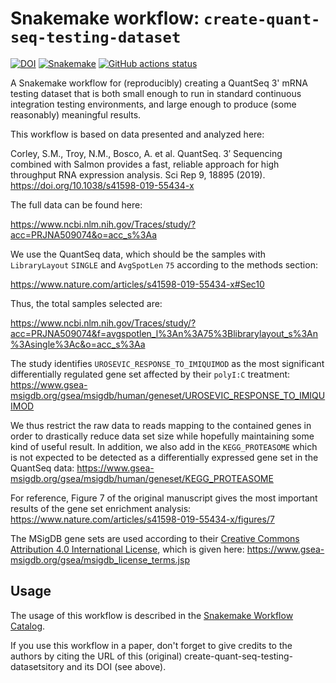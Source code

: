 # Snakemake workflow: `create-quant-seq-testing-dataset`

[![DOI](https://zenodo.org/badge/745028447.svg)](https://zenodo.org/doi/10.5281/zenodo.10572323)
[![Snakemake](https://img.shields.io/badge/snakemake-≥6.3.0-brightgreen.svg)](https://snakemake.github.io)
[![GitHub actions status](https://github.com/dlaehnemann/create-quant-seq-testing-dataset/workflows/Tests/badge.svg?branch=main)](https://github.com/dlaehnemann/create-quant-seq-testing-dataset/actions?query=branch%3Amain+workflow%3ATests)


A Snakemake workflow for (reproducibly) creating a QuantSeq 3' mRNA testing dataset that is both small enough to run in standard continuous integration testing environments, and large enough to produce (some reasonably) meaningful results.

This workflow is based on data presented and analyzed here:

Corley, S.M., Troy, N.M., Bosco, A. et al. QuantSeq. 3′ Sequencing combined with Salmon provides a fast, reliable approach for high throughput RNA expression analysis. Sci Rep 9, 18895 (2019). https://doi.org/10.1038/s41598-019-55434-x

The full data can be found here:

https://www.ncbi.nlm.nih.gov/Traces/study/?acc=PRJNA509074&o=acc_s%3Aa

We use the QuantSeq data, which should be the samples with `LibraryLayout` `SINGLE` and `AvgSpotLen` `75` according to the methods section:

https://www.nature.com/articles/s41598-019-55434-x#Sec10

Thus, the total samples selected are:

https://www.ncbi.nlm.nih.gov/Traces/study/?acc=PRJNA509074&f=avgspotlen_l%3An%3A75%3Blibrarylayout_s%3An%3Asingle%3Ac&o=acc_s%3Aa

The study identifies `UROSEVIC_RESPONSE_TO_IMIQUIMOD` as the most significant differentially regulated gene set affected by their `polyI:C` treatment:
https://www.gsea-msigdb.org/gsea/msigdb/human/geneset/UROSEVIC_RESPONSE_TO_IMIQUIMOD

We thus restrict the raw data to reads mapping to the contained genes in order to drastically reduce data set size while hopefully maintaining some kind of useful result.
In addition, we also add in the `KEGG_PROTEASOME` which is not expected to be detected as a differentially expressed gene set in the QuantSeq data:
https://www.gsea-msigdb.org/gsea/msigdb/human/geneset/KEGG_PROTEASOME

For reference, Figure 7 of the original manuscript gives the most important results of the gene set enrichment analysis:
https://www.nature.com/articles/s41598-019-55434-x/figures/7

The MSigDB gene sets are used according to their [Creative Commons Attribution 4.0 International License](https://creativecommons.org/licenses/by/4.0/), which is given here:
https://www.gsea-msigdb.org/gsea/msigdb_license_terms.jsp

## Usage

The usage of this workflow is described in the [Snakemake Workflow Catalog](https://snakemake.github.io/snakemake-workflow-catalog/?usage=dlaehnemann%2Fcreate-quant-seq-testing-dataset).

If you use this workflow in a paper, don't forget to give credits to the authors by citing the URL of this (original) create-quant-seq-testing-datasetsitory and its DOI (see above).

